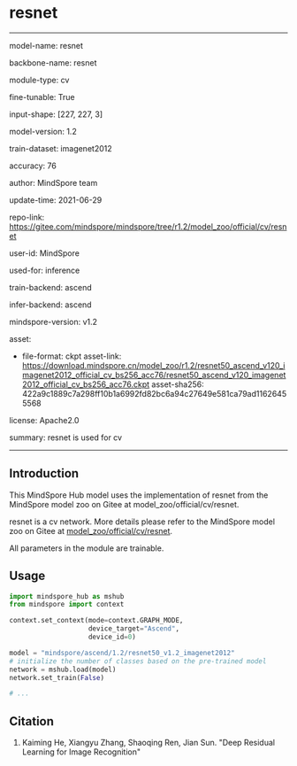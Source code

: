 # resnet

---

model-name: resnet

backbone-name: resnet

module-type: cv

fine-tunable: True

input-shape: [227, 227, 3]

model-version: 1.2

train-dataset: imagenet2012

accuracy: 76

author: MindSpore team

update-time: 2021-06-29

repo-link: <https://gitee.com/mindspore/mindspore/tree/r1.2/model_zoo/official/cv/resnet>

user-id: MindSpore

used-for: inference

train-backend: ascend

infer-backend: ascend

mindspore-version: v1.2

asset:

-
    file-format: ckpt
    asset-link: <https://download.mindspore.cn/model_zoo/r1.2/resnet50_ascend_v120_imagenet2012_official_cv_bs256_acc76/resnet50_ascend_v120_imagenet2012_official_cv_bs256_acc76.ckpt>
    asset-sha256: 422a9c1889c7a298ff10b1a6992fd82bc6a94c27649e581ca79ad11626455568

license: Apache2.0

summary: resnet is used for cv

---

## Introduction

This MindSpore Hub model uses the implementation of resnet from the MindSpore model zoo on Gitee at model_zoo/official/cv/resnet.

resnet is a cv network. More details please refer to the MindSpore model zoo on Gitee at [model_zoo/official/cv/resnet](https://gitee.com/mindspore/mindspore/blob/r1.2/model_zoo/official/cv/resnet/README.md).

All parameters in the module are trainable.

## Usage

```python
import mindspore_hub as mshub
from mindspore import context

context.set_context(mode=context.GRAPH_MODE,
                    device_target="Ascend",
                    device_id=0)

model = "mindspore/ascend/1.2/resnet50_v1.2_imagenet2012"
# initialize the number of classes based on the pre-trained model
network = mshub.load(model)
network.set_train(False)

# ...
```

## Citation

1. Kaiming He, Xiangyu Zhang, Shaoqing Ren, Jian Sun. "Deep Residual Learning for Image Recognition"
